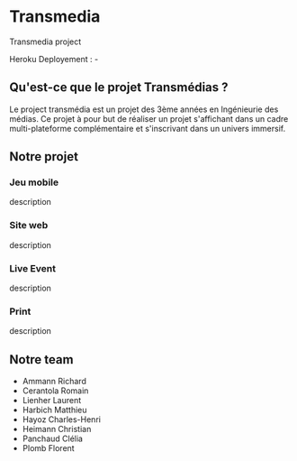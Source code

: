 # Transmedia
Transmedia project

Heroku Deployement : -

## Qu'est-ce que le projet Transmédias ?
Le project transmédia est un projet des 3ème années en Ingénieurie des médias. Ce projet à pour but de réaliser un projet s'affichant dans un cadre multi-plateforme complémentaire et s'inscrivant dans un univers immersif.

## Notre projet

### Jeu mobile
description

### Site web
description

### Live Event
description

### Print
description

## Notre team
* Ammann Richard
* Cerantola Romain
* Lienher Laurent
* Harbich Matthieu
* Hayoz Charles-Henri
* Heimann Christian
* Panchaud Clélia
* Plomb Florent